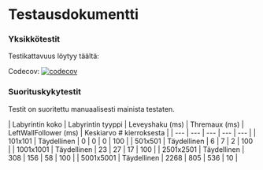 <h1>Testausdokumentti</h1>


<h3>Yksikkötestit</h3>

Testikattavuus löytyy täältä:

Codecov: [![codecov](https://codecov.io/gh/johyry/maze-pathfinder/branch/master/graph/badge.svg)](https://codecov.io/gh/johyry/maze-pathfinder)


<h3>Suorituskykytestit</h3>

Testit on suoritettu manuaalisesti mainista testaten.


| Labyrintin koko | Labyrintin tyyppi | Leveyshaku (ms) | Thremaux (ms) | LeftWallFollower (ms) | Keskiarvo # kierroksesta |
| --- | --- | --- | --- | --- |
| 101x101 | Täydellinen | 0 | 0 | 0 | 100 |
| 501x501 | Täydellinen | 6 | 7 | 2 | 100 |
| 1001x1001 | Täydellinen | 23 | 27 | 17 | 100 |
| 2501x2501 | Täydellinen | 308 | 156 | 58 | 100 |
| 5001x5001 | Täydellinen | 2268 | 805 | 536 | 10 |


